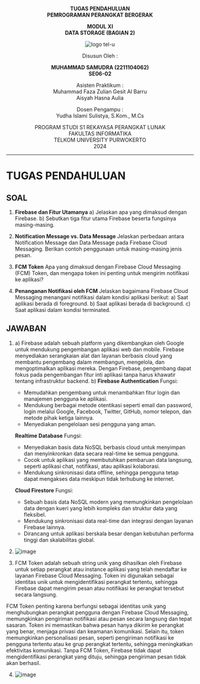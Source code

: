 <div align="center">

**TUGAS PENDAHULUAN**  
**PEMROGRAMAN PERANGKAT BERGERAK**

**MODUL XI**  
**DATA STORAGE (BAGIAN 2)**

![logo tel-u](https://github.com/user-attachments/assets/3a44181d-9c92-47f6-8cf0-87755117fd99)

Disusun Oleh :

**MUHAMMAD SAMUDRA (2211104062)**  
**SE06-02**

Asisten Praktikum :  
Muhammad Faza Zulian Gesit Al Barru  
Aisyah Hasna Aulia

Dosen Pengampu :  
Yudha Islami Sulistya, S.Kom., M.Cs

PROGRAM STUDI S1 REKAYASA PERANGKAT LUNAK  
FAKULTAS INFORMATIKA  
TELKOM UNIVERSITY PURWOKERTO  
2024

</div>

---

# TUGAS PENDAHULUAN

## SOAL

1. **Firebase dan Fitur Utamanya**
a) Jelaskan apa yang dimaksud dengan Firebase.
b) Sebutkan tiga fitur utama Firebase beserta fungsinya masing-masing.

2. **Notification Message vs. Data Message**
Jelaskan perbedaan antara Notification Message dan Data Message pada Firebase Cloud Messaging. Berikan contoh penggunaan untuk masing-masing jenis pesan.

3. **FCM Token**
Apa yang dimaksud dengan Firebase Cloud Messaging (FCM) Token, dan mengapa token ini penting untuk mengirim notifikasi ke aplikasi?

4. **Penanganan Notifikasi oleh FCM**
Jelaskan bagaimana Firebase Cloud Messaging menangani notifikasi dalam kondisi aplikasi berikut:
a) Saat aplikasi berada di foreground.
b) Saat aplikasi berada di background.
c) Saat aplikasi dalam kondisi terminated.

## JAWABAN

1.  a) Firebase adalah sebuah platform yang dikembangkan oleh Google untuk mendukung pengembangan aplikasi web dan mobile. Firebase menyediakan serangkaian alat dan layanan berbasis cloud yang membantu pengembang dalam membangun, mengelola, dan mengoptimalkan aplikasi mereka. Dengan Firebase, pengembang dapat fokus pada pengembangan fitur inti aplikasi tanpa harus khawatir tentang infrastruktur backend.
    b) **Firebase Authentication** 
    Fungsi:
    - Memudahkan pengembang untuk menambahkan fitur login dan manajemen pengguna ke aplikasi.
    - Mendukung berbagai metode otentikasi seperti email dan password, login melalui Google, Facebook, Twitter, GitHub, nomor telepon, dan metode pihak ketiga lainnya.
    - Menyediakan pengelolaan sesi pengguna yang aman.

    **Realtime Database**
    Fungsi:
    - Menyediakan basis data NoSQL berbasis cloud untuk menyimpan dan menyinkronkan data secara real-time ke semua pengguna.
    - Cocok untuk aplikasi yang membutuhkan pembaruan data langsung, seperti aplikasi chat, notifikasi, atau aplikasi kolaborasi.
    - Mendukung sinkronisasi data offline, sehingga pengguna tetap dapat mengakses data meskipun tidak terhubung ke internet.

    **Cloud Firestore**
    Fungsi:
    - Sebuah basis data NoSQL modern yang memungkinkan pengelolaan data dengan kueri yang lebih kompleks dan struktur data yang fleksibel.
    - Mendukung sinkronisasi data real-time dan integrasi dengan layanan Firebase lainnya.
    - Dirancang untuk aplikasi berskala besar dengan kebutuhan performa tinggi dan skalabilitas global.

2. ![image](https://github.com/user-attachments/assets/0b5bbfcc-ae7c-4204-ac1e-07596128cc55)

3. FCM Token adalah sebuah string unik yang dihasilkan oleh Firebase untuk setiap perangkat atau instance aplikasi yang telah mendaftar ke layanan Firebase Cloud Messaging. Token ini digunakan sebagai identitas unik untuk mengidentifikasi perangkat tertentu, sehingga Firebase dapat mengirim pesan atau notifikasi ke perangkat tersebut secara langsung. 

FCM Token penting karena berfungsi sebagai identitas unik yang menghubungkan perangkat pengguna dengan Firebase Cloud Messaging, memungkinkan pengiriman notifikasi atau pesan secara langsung dan tepat sasaran. Token ini memastikan bahwa pesan hanya dikirim ke perangkat yang benar, menjaga privasi dan keamanan komunikasi. Selain itu, token memungkinkan personalisasi pesan, seperti pengiriman notifikasi ke pengguna tertentu atau ke grup perangkat tertentu, sehingga meningkatkan efektivitas komunikasi. Tanpa FCM Token, Firebase tidak dapat mengidentifikasi perangkat yang dituju, sehingga pengiriman pesan tidak akan berhasil.

4.  ![image](https://github.com/user-attachments/assets/e63df7b1-dee1-4964-8677-456155bd9961)